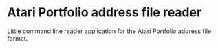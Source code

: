 Atari Portfolio address file reader
===================================
Little command line reader application for the Atari Portfolio address file
format.
